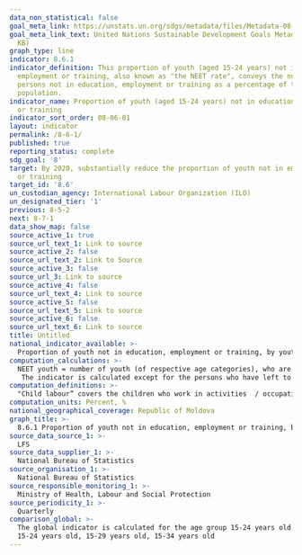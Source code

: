 ```yaml
---
data_non_statistical: false
goal_meta_link: https://unstats.un.org/sdgs/metadata/files/Metadata-08-06-01.pdf
goal_meta_link_text: United Nations Sustainable Development Goals Metadata (PDF 382
  KB)
graph_type: line
indicator: 8.6.1
indicator_definition: This proportion of youth (aged 15-24 years) not in education,
  employment or training, also known as "the NEET rate", conveys the number of young
  persons not in education, employment or training as a percentage of the total youth
  population.
indicator_name: Proportion of youth (aged 15-24 years) not in education, employment
  or training
indicator_sort_order: 08-06-01
layout: indicator
permalink: /8-6-1/
published: true
reporting_status: complete
sdg_goal: '8'
target: By 2020, substantially reduce the proportion of youth not in employment, education
  or training
target_id: '8.6'
un_custodian_agency: International Labour Organization (ILO)
un_designated_tier: '1'
previous: 8-5-2
next: 8-7-1
data_show_map: false
source_active_1: true
source_url_text_1: Link to source
source_active_2: false
source_url_text_2: Link to Source
source_active_3: false
source_url_3: Link to source
source_active_4: false
source_url_text_4: Link to source
source_active_5: false
source_url_text_5: Link to source
source_active_6: false
source_url_text_6: Link to source
title: Untitled
national_indicator_available: >-
  Proportion of youth not in education, employment or training, by youth age groups
computation_calculations: >-
  NEET youth = number of youth (of respective age categories), who are not part of employed population, do not study in the formal system of education and do not attend any courses or other non-formal training outside the formal education system out of the total number of youth of the same age category.<br> 
   The indicator is calculated except for the persons who have left to work abroad or looking for a job 
computation_definitions: >-
  "Child labour” covers the children who work in activities  / occupations  / dangerous conditions; or who work more than 42 hours per week. 
computation_units: Percent, %
national_geographical_coverage: Republic of Moldova
graph_title: >-
  8.6.1 Proportion of youth not in education, employment or training, by youth age groups 
source_data_source_1: >-
  LFS
source_data_supplier_1: >-
  National Bureau of Statistics
source_organisation_1: >-
  National Bureau of Statistics
source_responsible_monitoring_1: >-
  Ministry of Health, Labour and Social Protection
source_periodicity_1: >-
  Quarterly
comparison_global: >-
  The global indicator is calculated for the age group 15-24 years old. NBS may calculate the national indicator for the age groups:<br> 
  15-24 years old, 15-29 years old, 15-34 years old
---
```


